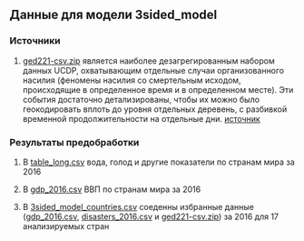 
## Данные для модели 3sided_model

### Источники

1. [ged221-csv.zip](https://github.com/kamranuz/nis-network/blob/master/data_3sided_model_(coflict_disaster_gdp)/ged221-csv.zip "меме") является наиболее дезагрегированным набором данных UCDP, охватывающим отдельные случаи организованного насилия (феномены насилия со смертельным исходом, происходящие в определенное время и в определенном месте). Эти события достаточно детализированы, чтобы их можно было геокодировать вплоть до уровня отдельных деревень, с разбивкой временной продолжительности на отдельные дни. [источник](https://ucdp.uu.se/downloads/index.html#ged_global)

### Результаты предобработки

1. В [table_long.csv](https://github.com/kamranuz/nis-network/blob/master/Data/country_codes.csv "хехе") вода, голод и другие показатели по странам мира за 2016

2. В [gdp_2016.csv](https://github.com/kamranuz/nis-network/blob/master/data_3sided_model_(coflict_disaster_gdp)/gdp_2016.csv "жмакай давай") ВВП по странам мира за 2016

3. В [3sided_model_countries.csv](https://github.com/kamranuz/nis-network/blob/master/data_3sided_model_(coflict_disaster_gdp)/3sided_model_countries.csv) соеденны избранные данные ([gdp_2016.csv](https://github.com/kamranuz/nis-network/blob/master/data_3sided_model_(coflict_disaster_gdp)/gdp_2016.csv "жмакай давай"), [disasters_2016.csv](https://raw.githubusercontent.com/kamranuz/nis-network/master/Data/disasters_2016.csv) и [ged221-csv.zip](https://github.com/kamranuz/nis-network/blob/master/data_3sided_model_(coflict_disaster_gdp)/ged221-csv.zip "меме"))   за 2016 для 17 анализируемых стран